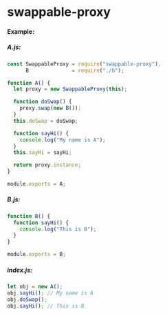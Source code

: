 # swappable-proxy

#### Example:

##### A.js:
```javascript
const SwappableProxy = require("swappable-proxy"),
      B              = require("./b");

function A() {
  let proxy = new SwappableProxy(this);

  function doSwap() {
    proxy.swap(new B());
  }
  this.doSwap = doSwap;

  function sayHi() {
    console.log("My name is A");
  }
  this.sayHi = sayHi;

  return proxy.instance;
}

module.exports = A;
```

##### B.js:
```javascript
function B() {
  function sayHi() {
    console.log("This is B");
  }
}

module.exports = B;
```

##### index.js:
```javascript
let obj = new A();
obj.sayHi(); // My name is A
obj.doSwap();
obj.sayHi(); // This is B
```